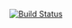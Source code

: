 [![Build Status](https://travis-ci.org/dreamapplehappy/sharp-lodash.svg?branch=master)](https://travis-ci.org/dreamapplehappy/sharp-lodash)